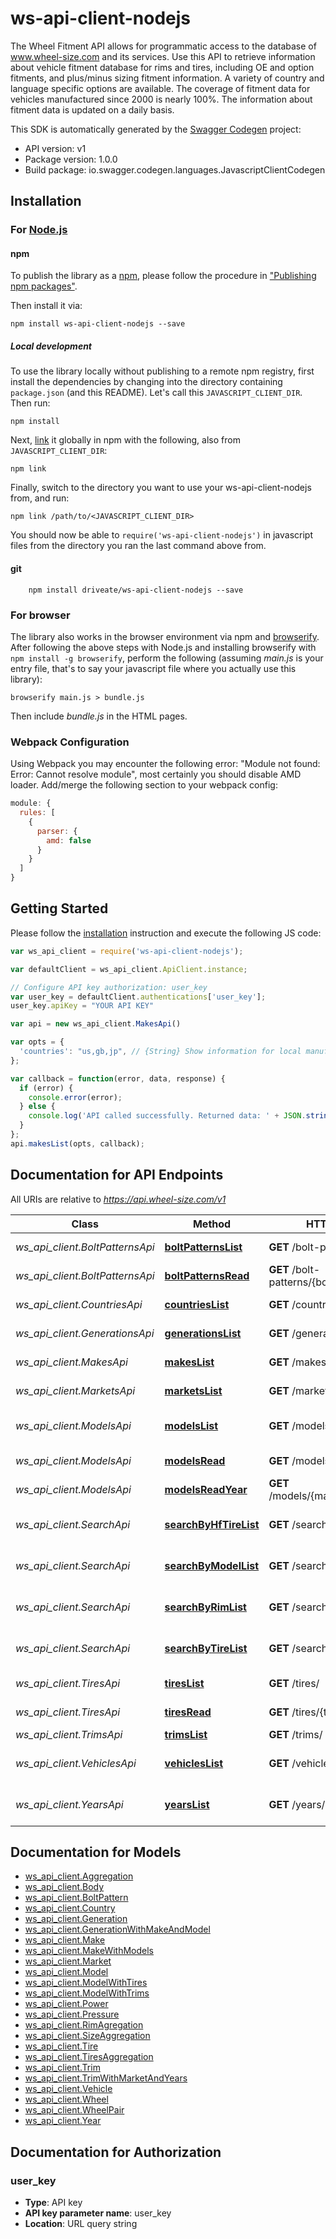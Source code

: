 # ws-api-client-nodejs

The Wheel Fitment API allows for programmatic access to the database of www.wheel-size.com and its services. Use this API to retrieve information about vehicle fitment database for rims and tires, including OE and option fitments, and plus/minus sizing fitment information. A variety of country and language specific options are available. The coverage of fitment data for vehicles manufactured since 2000 is nearly 100%.  The information about fitment data is updated on a daily basis.

This SDK is automatically generated by the [Swagger Codegen](https://github.com/swagger-api/swagger-codegen) project:

- API version: v1
- Package version: 1.0.0
- Build package: io.swagger.codegen.languages.JavascriptClientCodegen

## Installation

### For [Node.js](https://nodejs.org/)

#### npm

To publish the library as a [npm](https://www.npmjs.com/),
please follow the procedure in ["Publishing npm packages"](https://docs.npmjs.com/getting-started/publishing-npm-packages).

Then install it via:

```shell
npm install ws-api-client-nodejs --save
```

##### Local development

To use the library locally without publishing to a remote npm registry, first install the dependencies by changing 
into the directory containing `package.json` (and this README). Let's call this `JAVASCRIPT_CLIENT_DIR`. Then run:

```shell
npm install
```

Next, [link](https://docs.npmjs.com/cli/link) it globally in npm with the following, also from `JAVASCRIPT_CLIENT_DIR`:

```shell
npm link
```

Finally, switch to the directory you want to use your ws-api-client-nodejs from, and run:

```shell
npm link /path/to/<JAVASCRIPT_CLIENT_DIR>
```

You should now be able to `require('ws-api-client-nodejs')` in javascript files from the directory you ran the last 
command above from.

#### git

```shell
    npm install driveate/ws-api-client-nodejs --save
```

### For browser

The library also works in the browser environment via npm and [browserify](http://browserify.org/). After following
the above steps with Node.js and installing browserify with `npm install -g browserify`,
perform the following (assuming *main.js* is your entry file, that's to say your javascript file where you actually 
use this library):

```shell
browserify main.js > bundle.js
```

Then include *bundle.js* in the HTML pages.

### Webpack Configuration

Using Webpack you may encounter the following error: "Module not found: Error:
Cannot resolve module", most certainly you should disable AMD loader. Add/merge
the following section to your webpack config:

```javascript
module: {
  rules: [
    {
      parser: {
        amd: false
      }
    }
  ]
}
```

## Getting Started

Please follow the [installation](#installation) instruction and execute the following JS code:

```javascript
var ws_api_client = require('ws-api-client-nodejs');

var defaultClient = ws_api_client.ApiClient.instance;

// Configure API key authorization: user_key
var user_key = defaultClient.authentications['user_key'];
user_key.apiKey = "YOUR API KEY"

var api = new ws_api_client.MakesApi()

var opts = { 
  'countries': "us,gb,jp", // {String} Show information for local manufacturers from specified countries only. Use `GET /countries/` method to get the full list of countries. (e.g. `us,gb,jp`)
};

var callback = function(error, data, response) {
  if (error) {
    console.error(error);
  } else {
    console.log('API called successfully. Returned data: ' + JSON.stringify(data, null, 2));
  }
};
api.makesList(opts, callback);

```

## Documentation for API Endpoints

All URIs are relative to *https://api.wheel-size.com/v1*

Class | Method | HTTP request | Description
------------ | ------------- | ------------- | -------------
*ws_api_client.BoltPatternsApi* | [**boltPatternsList**](docs/BoltPatternsApi.md#boltPatternsList) | **GET** /bolt-patterns/ | Get list of bolt patterns
*ws_api_client.BoltPatternsApi* | [**boltPatternsRead**](docs/BoltPatternsApi.md#boltPatternsRead) | **GET** /bolt-patterns/{bolt_pattern}/ | Model modifications by bolt pattern
*ws_api_client.CountriesApi* | [**countriesList**](docs/CountriesApi.md#countriesList) | **GET** /countries/ | Returns a list of countries
*ws_api_client.GenerationsApi* | [**generationsList**](docs/GenerationsApi.md#generationsList) | **GET** /generations/ | Generations for the given model
*ws_api_client.MakesApi* | [**makesList**](docs/MakesApi.md#makesList) | **GET** /makes/ | Returns a list of manufacturers
*ws_api_client.MarketsApi* | [**marketsList**](docs/MarketsApi.md#marketsList) | **GET** /markets/ | Returns a list of markets/regions
*ws_api_client.ModelsApi* | [**modelsList**](docs/ModelsApi.md#modelsList) | **GET** /models/ | Returns a list of models by manufacturer
*ws_api_client.ModelsApi* | [**modelsRead**](docs/ModelsApi.md#modelsRead) | **GET** /models/{make}/{slug}/ | Get more info about model
*ws_api_client.ModelsApi* | [**modelsReadYear**](docs/ModelsApi.md#modelsReadYear) | **GET** /models/{make}/{slug}/{year}/ | Get more info about model/year
*ws_api_client.SearchApi* | [**searchByHfTireList**](docs/SearchApi.md#searchByHfTireList) | **GET** /search/by_hf_tire/ | Find models matching given high flotation tire
*ws_api_client.SearchApi* | [**searchByModelList**](docs/SearchApi.md#searchByModelList) | **GET** /search/by_model/ | Find OE and option fitments by model/year/trim
*ws_api_client.SearchApi* | [**searchByRimList**](docs/SearchApi.md#searchByRimList) | **GET** /search/by_rim/ | Find models matching given rim parameters
*ws_api_client.SearchApi* | [**searchByTireList**](docs/SearchApi.md#searchByTireList) | **GET** /search/by_tire/ | Find models matching given tire parameters
*ws_api_client.TiresApi* | [**tiresList**](docs/TiresApi.md#tiresList) | **GET** /tires/ | Returns a list of tires
*ws_api_client.TiresApi* | [**tiresRead**](docs/TiresApi.md#tiresRead) | **GET** /tires/{tire}/ | Model modifications matching given tire
*ws_api_client.TrimsApi* | [**trimsList**](docs/TrimsApi.md#trimsList) | **GET** /trims/ | Model modifications
*ws_api_client.VehiclesApi* | [**vehiclesList**](docs/VehiclesApi.md#vehiclesList) | **GET** /vehicles/ | Find OE and option fitments by model/year/trim
*ws_api_client.YearsApi* | [**yearsList**](docs/YearsApi.md#yearsList) | **GET** /years/ | Returns list of years for the given manufacturer/model


## Documentation for Models

 - [ws_api_client.Aggregation](docs/Aggregation.md)
 - [ws_api_client.Body](docs/Body.md)
 - [ws_api_client.BoltPattern](docs/BoltPattern.md)
 - [ws_api_client.Country](docs/Country.md)
 - [ws_api_client.Generation](docs/Generation.md)
 - [ws_api_client.GenerationWithMakeAndModel](docs/GenerationWithMakeAndModel.md)
 - [ws_api_client.Make](docs/Make.md)
 - [ws_api_client.MakeWithModels](docs/MakeWithModels.md)
 - [ws_api_client.Market](docs/Market.md)
 - [ws_api_client.Model](docs/Model.md)
 - [ws_api_client.ModelWithTires](docs/ModelWithTires.md)
 - [ws_api_client.ModelWithTrims](docs/ModelWithTrims.md)
 - [ws_api_client.Power](docs/Power.md)
 - [ws_api_client.Pressure](docs/Pressure.md)
 - [ws_api_client.RimAgregation](docs/RimAgregation.md)
 - [ws_api_client.SizeAggregation](docs/SizeAggregation.md)
 - [ws_api_client.Tire](docs/Tire.md)
 - [ws_api_client.TiresAggregation](docs/TiresAggregation.md)
 - [ws_api_client.Trim](docs/Trim.md)
 - [ws_api_client.TrimWithMarketAndYears](docs/TrimWithMarketAndYears.md)
 - [ws_api_client.Vehicle](docs/Vehicle.md)
 - [ws_api_client.Wheel](docs/Wheel.md)
 - [ws_api_client.WheelPair](docs/WheelPair.md)
 - [ws_api_client.Year](docs/Year.md)


## Documentation for Authorization


### user_key

- **Type**: API key
- **API key parameter name**: user_key
- **Location**: URL query string

